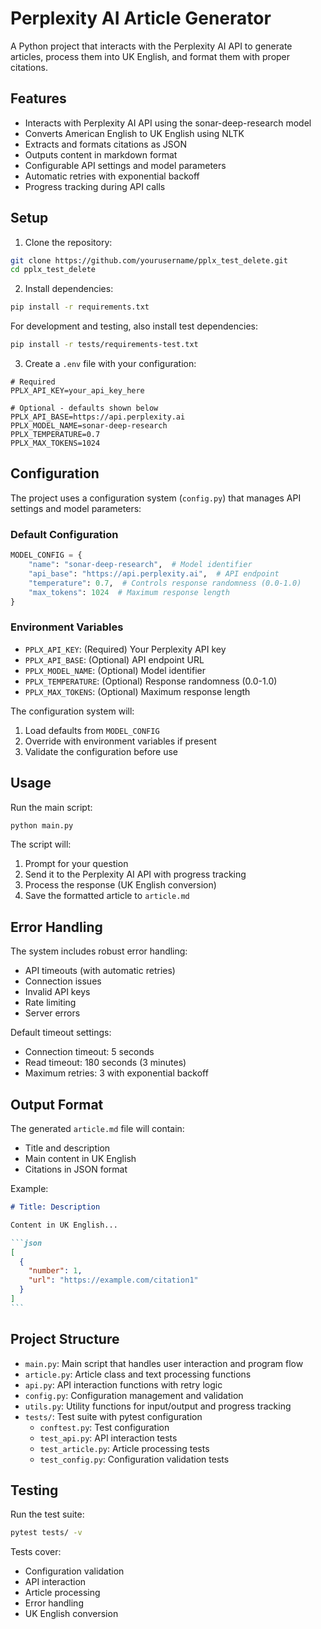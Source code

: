 # Perplexity AI Article Generator

A Python project that interacts with the Perplexity AI API to generate articles, process them into UK English, and format them with proper citations.

## Features

- Interacts with Perplexity AI API using the sonar-deep-research model
- Converts American English to UK English using NLTK
- Extracts and formats citations as JSON
- Outputs content in markdown format
- Configurable API settings and model parameters
- Automatic retries with exponential backoff
- Progress tracking during API calls

## Setup

1. Clone the repository:

```bash
git clone https://github.com/yourusername/pplx_test_delete.git
cd pplx_test_delete
```

2. Install dependencies:

```bash
pip install -r requirements.txt
```

For development and testing, also install test dependencies:

```bash
pip install -r tests/requirements-test.txt
```

3. Create a `.env` file with your configuration:

```env
# Required
PPLX_API_KEY=your_api_key_here

# Optional - defaults shown below
PPLX_API_BASE=https://api.perplexity.ai
PPLX_MODEL_NAME=sonar-deep-research
PPLX_TEMPERATURE=0.7
PPLX_MAX_TOKENS=1024
```

## Configuration

The project uses a configuration system (`config.py`) that manages API settings and model parameters:

### Default Configuration

```python
MODEL_CONFIG = {
    "name": "sonar-deep-research",  # Model identifier
    "api_base": "https://api.perplexity.ai",  # API endpoint
    "temperature": 0.7,  # Controls response randomness (0.0-1.0)
    "max_tokens": 1024  # Maximum response length
}
```

### Environment Variables

- `PPLX_API_KEY`: (Required) Your Perplexity API key
- `PPLX_API_BASE`: (Optional) API endpoint URL
- `PPLX_MODEL_NAME`: (Optional) Model identifier
- `PPLX_TEMPERATURE`: (Optional) Response randomness (0.0-1.0)
- `PPLX_MAX_TOKENS`: (Optional) Maximum response length

The configuration system will:

1. Load defaults from `MODEL_CONFIG`
2. Override with environment variables if present
3. Validate the configuration before use

## Usage

Run the main script:

```bash
python main.py
```

The script will:

1. Prompt for your question
2. Send it to the Perplexity AI API with progress tracking
3. Process the response (UK English conversion)
4. Save the formatted article to `article.md`

## Error Handling

The system includes robust error handling:

- API timeouts (with automatic retries)
- Connection issues
- Invalid API keys
- Rate limiting
- Server errors

Default timeout settings:

- Connection timeout: 5 seconds
- Read timeout: 180 seconds (3 minutes)
- Maximum retries: 3 with exponential backoff

## Output Format

The generated `article.md` file will contain:

- Title and description
- Main content in UK English
- Citations in JSON format

Example:

````markdown
# Title: Description

Content in UK English...

```json
[
  {
    "number": 1,
    "url": "https://example.com/citation1"
  }
]
```
````

## Project Structure

- `main.py`: Main script that handles user interaction and program flow
- `article.py`: Article class and text processing functions
- `api.py`: API interaction functions with retry logic
- `config.py`: Configuration management and validation
- `utils.py`: Utility functions for input/output and progress tracking
- `tests/`: Test suite with pytest configuration
  - `conftest.py`: Test configuration
  - `test_api.py`: API interaction tests
  - `test_article.py`: Article processing tests
  - `test_config.py`: Configuration validation tests

## Testing

Run the test suite:

```bash
pytest tests/ -v
```

Tests cover:

- Configuration validation
- API interaction
- Article processing
- Error handling
- UK English conversion

```

```
